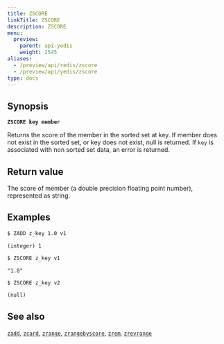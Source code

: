 ```yaml
---
title: ZSCORE
linkTitle: ZSCORE
description: ZSCORE
menu:
  preview:
    parent: api-yedis
    weight: 2545
aliases:
  - /preview/api/redis/zscore
  - /preview/api/yedis/zscore
type: docs
---
```


## Synopsis

**`ZSCORE key member`**

Returns the score of the member in the sorted set at key. If member does not exist in the sorted set,
or key does not exist, null is returned. If `key` is associated with non sorted set data,
an error is returned.

## Return value

The score of member (a double precision floating point number), represented as string.

## Examples

```sh
$ ZADD z_key 1.0 v1
```

```
(integer) 1
```

```sh
$ ZSCORE z_key v1
```

```
"1.0"
```

```sh
$ ZSCORE z_key v2
```

```
(null)
```

## See also

[`zadd`](../zadd/), [`zcard`](../zcard/), [`zrange`](../zrange/), [`zrangebyscore`](../zrangebyscore/), [`zrem`](../zrem/), [`zrevrange`](../zrevrange)

